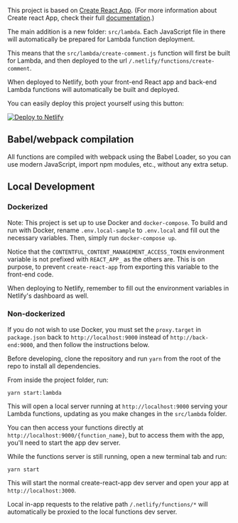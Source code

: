 This project is based on [Create React App](https://github.com/facebookincubator/create-react-app). (For more information about Create react App, check their full [documentation](https://github.com/facebookincubator/create-react-app#create-react-app).)

The main addition is a new folder: `src/lambda`. Each JavaScript file in there will automatically be prepared for Lambda function deployment.

This means that the `src/lambda/create-comment.js` function will first be built for Lambda, and then deployed to the url `/.netlify/functions/create-comment`.

When deployed to Netlify, both your front-end React app and back-end Lambda functions will automatically be built and deployed.

You can easily deploy this project yourself using this button:

[![Deploy to Netlify](https://www.netlify.com/img/deploy/button.svg)](https://app.netlify.com/start/deploy?repository=https://github.com/shaunpersad/authless-comments-example)

## Babel/webpack compilation

All functions are compiled with webpack using the Babel Loader, so you can use modern JavaScript, import npm modules, etc., without any extra setup.


## Local Development

### Dockerized

Note: This project is set up to use Docker and `docker-compose`. To build and run with Docker, rename `.env.local-sample` to `.env.local` and fill out the necessary variables. Then, simply run `docker-compose up`.

Notice that the `CONTENTFUL_CONTENT_MANAGEMENT_ACCESS_TOKEN` environment variable is not prefixed with `REACT_APP_` as the others are. This is on purpose, to prevent `create-react-app` from exporting this variable to the front-end code. 

When deploying to Netlify, remember to fill out the environment variables in Netlify's dashboard as well.


### Non-dockerized

If you do not wish to use Docker, you must set the `proxy.target` in `package.json` back to `http://localhost:9000` instead of `http://back-end:9000`, and then follow the instructions below.

Before developing, clone the repository and run `yarn` from the root of the repo to install all dependencies.

From inside the project folder, run:

```
yarn start:lambda
```

This will open a local server running at `http://localhost:9000` serving your Lambda functions, updating as you make changes in the `src/lambda` folder.

You can then access your functions directly at `http://localhost:9000/{function_name}`, but to access them with the app, you'll need to start the app dev server.

While the functions server is still running, open a new terminal tab and run:

```
yarn start
```

This will start the normal create-react-app dev server and open your app at `http://localhost:3000`.

Local in-app requests to the relative path `/.netlify/functions/*` will automatically be proxied to the local functions dev server.
